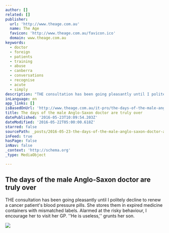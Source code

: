 ```yaml
---
author: []
related: []
publisher:
  url: 'http://www.theage.com.au'
  name: The Age
  favicon: 'http://www.theage.com.au/favicon.ico'
  domain: www.theage.com.au
keywords:
  - doctor
  - foreign
  - patients
  - training
  - abuse
  - canberra
  - conversations
  - recognise
  - acute
  - simply
description: "THE consultation has been going pleasantly until I politely decline to renew a cancer patient's blood pressure pills. She stores them in expired medicine containers with mismatched labels. Alarmed at the risky behaviour, I encourage her to visit her GP. ''He is useless,'' grunts her son."
inLanguage: en
app_links: []
isBasedOnUrl: 'http://www.theage.com.au/it-pro/the-days-of-the-male-anglosaxon-doctor-are-truly-over-20121018-27ttn'
title: The days of the male Anglo-Saxon doctor are truly over
datePublished: '2016-05-23T10:09:54.203Z'
dateModified: '2016-05-22T05:00:00.618Z'
starred: false
sourcePath: _posts/2016-05-23-the-days-of-the-male-anglo-saxon-doctor-are-truly-over.md
inFeed: true
hasPage: false
inNav: false
_context: 'http://schema.org'
_type: MediaObject

---
```

<article style=""><h1>The days of the male Anglo-Saxon doctor are truly over</h1><p>THE consultation has been going pleasantly until I politely decline to renew a cancer patient's blood pressure pills. She stores them in expired medicine containers with mismatched labels. Alarmed at the risky behaviour, I encourage her to visit her GP. ''He is useless,'' grunts her son.</p><img src="http://www.theage.com.au/content/dam/images/1/m/k/1/x/image.related.thumbnail.320x214.27ttn.png/1350576000000.jpg" /></article>
